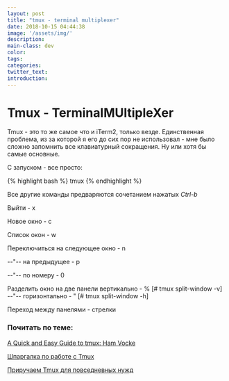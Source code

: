 ```yaml
---
layout: post
title: "tmux - terminal multiplexer"
date: 2018-10-15 04:44:38
image: '/assets/img/'
description:
main-class: dev
color:
tags:
categories:
twitter_text:
introduction:
---
```


# Tmux - TerminalMUltipleXer

Tmux - это то же самое что и iTerm2, только везде. Единственная проблема, из за которой я его 
до сих пор не использовал - мне было сложно запомнить все клавиатурный сокращения. Ну или хотя бы
самые основные.

С запуском - все просто:

{% highlight bash %}
    tmux
{% endhighlight %}
 
Все другие команды предваряются сочетанием нажатых *Ctrl-b*

Выйти - x

Новое окно - c

Список окон - w

Переключиться на следующее окно - n

--"-- на предыдущее - p

--"-- по номеру - 0

Разделить окно на две панели вертикально - % [# tmux split-window -v]
--"-- горизонтально - " [# tmux split-window -h]

Переход между панелями - стрелки

### Почитать по теме:

[A Quick and Easy Guide to tmux: Ham Vocke](https://www.hamvocke.com/blog/a-quick-and-easy-guide-to-tmux/)

[Шпаргалка по работе с Tmux](https://habr.com/post/327630/)

[Приручаем Tmux для повседневных нужд](https://habr.com/post/165437/)